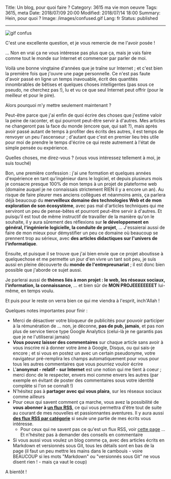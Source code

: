Title: Un blog, pour quoi faire ?
Category: 3615 ma vie mon oeuvre
Tags: 3615, meta
Date: 2018/07/09 20:00
Modified: 2018/07/14 18:00
Summary: Hein, pour quoi ?
Image: /images/confused.gif
Lang: fr
Status: published

___


![gif confus][confused]

C'est une excellente question, et je vous remercie de me l'avoir posée !

... Non en vrai ça ne vous intéresse pas plus que ça, mais je vais faire comme
tout le monde sur Internet et commencer par parler de moi.

Voilà une bonne vingtaine d'années que je traîne sur Internet ; et c'est bien
la première fois que j'ouvre une page personnelle. Ce n'est pas faute d'avoir
passé en ligne un temps inavouable, écrit des quantités innombrables de bêtises et
quelques choses intelligentes (pas sous ce pseudo, ne cherchez pas !), lu
et vu ce que seul Internet peut offrir (pour le meilleur et pour le pire).

Alors pourquoi m'y mettre seulement maintenant ?

Peut-être parce que j'ai enfin de quoi écrire des choses que j'estime valoir
la peine de raconter, et qui pourront peut-être servir à d'autres. Mes articles
ne changeront pas la face du monde (encore que, qui sait ?), mais après avoir
passé autant de temps à profiter des écrits des autres, il est temps de renvoyer
un peu l'ascenseur ; d'autant que c'est en premier lieu très utile pour moi de
prendre le temps d'écrire ce qui reste autrement à l'état de simple pensée ou
expérience.

Quelles choses, me direz-vous ? (vous vous intéressez tellement à moi, je suis
touché)

Bon, une première confession : j'ai une formation et quelques années
d'expérience en tant qu'ingénieur dans le logiciel, et depuis plusieurs mois je
consacre presque 100% de mon temps à un projet de plateforme web (domaine auquel
je ne connaissais strictement RIEN il y a encore un an). Au risque de faire pleurer mes
anciens collègues et néanmoins amis, ça parlera déjà beaucoup du
**merveilleux domaine des technologies Web et de mon exploration de son écosystème**,
avec pas mal d'articles techniques qui me serviront un peu de pense-bêtes et
pourront peut-être servir à d'autres. Et
puisqu'il est tout de même instructif de travailler de la manière qu'on le souhaite,
il y aura sûrement des réflexions sur
**le développement en général, l'ingénierie logicielle, la conduite de projet**, ...
J'essaierai aussi de faire de mon mieux pour démystifier un peu ce domaine où
beaucoup se prennent trop au sérieux, avec
**des articles didactiques sur l'univers de l'informatique**.

Ensuite, et puisque il se trouve que j'ai bien envie que ce projet aboutisse à
quelquechose et me permette un jour d'en vivre un tant soit peu, je suis aussi
en pleine découverte du **monde de l'entrepreunariat** ; il est donc bien possible
que j'aborde ce sujet aussi.

Je parlerai aussi de
**thèmes liés à mon projet : le web, les réseaux sociaux, l'information, la connaissance**,
... et bien sûr de **MON PROJEEEEEEEET** lui-même, en temps voulu.

Et puis pour le reste on verra bien ce qui me viendra à l'esprit, inch'Allah !

Quelques notes importantes pour finir :

* Merci de désactiver votre bloqueur de publicités pour pouvoir participer à la
rémunération de ... non, je déconne, **pas de pub, jamais**, et pas non plus de
service tierce type Google Analytics (celui-là je ne garantis pas que je ne
l'utiliserai jamais)
* **Vous pouvez laisser des commentaires** sur chaque article sans avoir à vous
inscrire ni à donner votre âme à Google, Disqus, ou qui sais-je encore ; et si
vous en postez un avec un certain pseudonyme, votre navigateur pré-remplira les champs
automatiquement pour vous pour tous les autres commentaires que vous pourriez
vouloir écrire
* L'**anonymat - relatif - sur Internet** est une notion qui me tient à coeur ;
merci donc de le respecter, envers moi comme envers les autres (par exemple en
évitant de poster des commentaires sous votre identité complète si l'on se
connaît !)
* N'hésitez pas à **partager avec qui vous plaira**, sur les réseaux sociaux comme
ailleurs
* Pour ceux qui savent comment ça marche, vous avez la possibilité de
**vous abonner à [un flux RSS][feed]**, ce qui vous permettra d'être tout de suite
au courant de mes nouvelles et passionnantes aventures. Il y aura aussi
**[des flux RSS par catégorie][flux-rss]** si seule une partie de mes
écrits vous intéresse.
    - Pour ceux qui ne savent pas ce qu'est un flux RSS, voir
  [cette page][flux-rss] ... Et n'hésitez pas à demander des conseils en
  commentaire
* Si vous aussi vous voulez un blog comme ça, avec des articles écrits en
Markdown et versionnés sous Git, tous les détails sont en bas de la page (il
faut un peu mettre les mains dans le cambouis - voire BEAUCOUP si les mots
"Markdown" ou "versionnés sous Git" ne vous disent rien ! - mais ça vaut le coup)

A bientôt !

[confused]: {filename}/images/confused.gif
[feed]: /feeds/all.atom.xml
[flux-rss]: /pages/flux-rss.html
[flux-rss-pour-les-nuls]: https://www.youtube.com/watch?v=smdlRrXasjg
